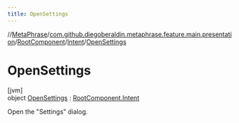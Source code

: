 ```yaml
---
title: OpenSettings
---
```

//[MetaPhrase](../../../../../index.html)/[com.github.diegoberaldin.metaphrase.feature.main.presentation](../../../index.html)/[RootComponent](../../index.html)/[Intent](../index.html)/[OpenSettings](index.html)



# OpenSettings



[jvm]\
object [OpenSettings](index.html) : [RootComponent.Intent](../index.html)

Open the &quot;Settings&quot; dialog.


